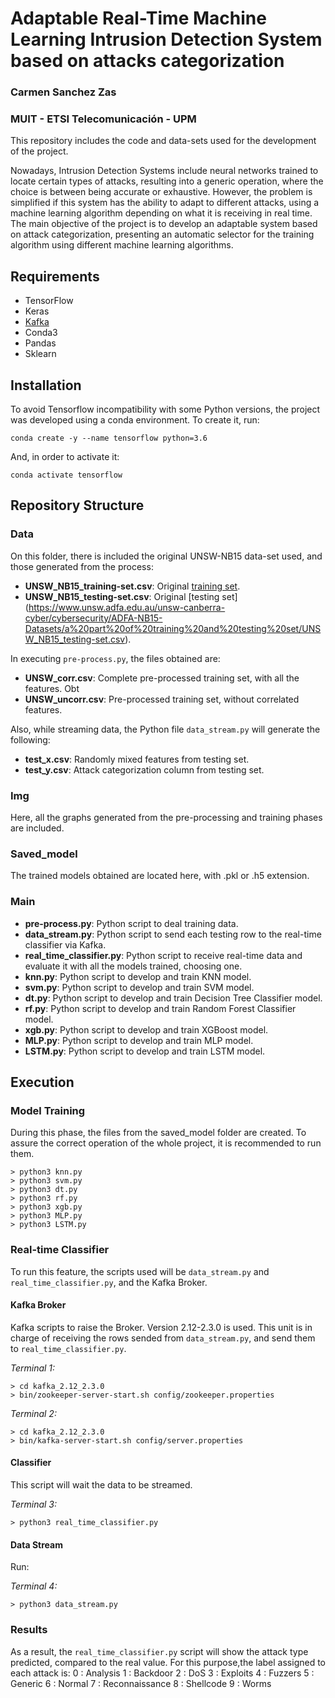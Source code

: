 # Adaptable Real-Time Machine Learning Intrusion Detection System based on attacks categorization

### Carmen Sanchez Zas

### MUIT - ETSI Telecomunicación - UPM

This repository includes the code and data-sets used for the development of the project.

Nowadays, Intrusion Detection Systems include neural networks trained to locate certain types of attacks, resulting into a generic operation, where the choice is between being accurate or exhaustive. 
However, the problem is simplified if this system has the ability to adapt to different attacks, using a machine learning algorithm depending on what it is receiving in real time.
The main objective of the project is to develop an adaptable system based on attack categorization, presenting an automatic selector for the training algorithm using different machine learning algorithms.


## Requirements

- TensorFlow
- Keras
- [Kafka](https://kafka.apache.org/downloads) 
- Conda3
- Pandas
- Sklearn

## Installation

To avoid Tensorflow incompatibility with some Python versions, the project was developed using a conda environment.
To create it, run:
 ```
conda create -y --name tensorflow python=3.6
 ```
 And, in order to activate it:
 ```
 conda activate tensorflow
 ```
## Repository Structure

### Data



On this folder, there is included the original UNSW-NB15 data-set used, and those generated from the process:

- **UNSW_NB15_training-set.csv**: Original [training set](https://www.unsw.adfa.edu.au/unsw-canberra-cyber/cybersecurity/ADFA-NB15-Datasets/a%20part%20of%20training%20and%20testing%20set/UNSW_NB15_training-set.csv).
- **UNSW_NB15_testing-set.csv**: Original [testing set] (https://www.unsw.adfa.edu.au/unsw-canberra-cyber/cybersecurity/ADFA-NB15-Datasets/a%20part%20of%20training%20and%20testing%20set/UNSW_NB15_testing-set.csv).

In executing `pre-process.py`, the files obtained are:

- **UNSW_corr.csv**: Complete pre-processed training set, with all the features. Obt
- **UNSW_uncorr.csv**: Pre-processed training set, without correlated features.

Also, while streaming data, the Python file `data_stream.py` will generate the following:
- **test_x.csv**: Randomly mixed features from testing set.
- **test_y.csv**: Attack categorization column from testing set.

### Img

Here, all the graphs generated from the pre-processing and training phases are included.

### Saved_model

The trained models obtained are located here, with .pkl or .h5 extension.

### Main

- **pre-process.py**: Python script to deal training data.
- **data_stream.py**: Python script to send each testing row to the real-time classifier via Kafka.
- **real_time_classifier.py**: Python script to receive real-time data and evaluate it with all the models trained, choosing one.
- **knn.py**: Python script to develop and train KNN model.
- **svm.py**: Python script to develop and train SVM model.
- **dt.py**: Python script to develop and train Decision Tree Classifier model.
- **rf.py**: Python script to develop and train Random Forest Classifier model.
- **xgb.py**: Python script to develop and train XGBoost model.
- **MLP.py**: Python script to develop and train MLP model.
- **LSTM.py**: Python script to develop and train LSTM model.

## Execution

### Model Training
During this phase, the files from the saved_model folder are created. To assure the correct operation of the whole project, it is recommended to run them.

```
> python3 knn.py
> python3 svm.py
> python3 dt.py
> python3 rf.py
> python3 xgb.py
> python3 MLP.py
> python3 LSTM.py
```

### Real-time Classifier

To run this feature, the scripts used will be `data_stream.py` and `real_time_classifier.py`, and the Kafka Broker.


#### Kafka Broker

Kafka scripts to raise the Broker. Version 2.12-2.3.0 is used.
This unit is in charge of receiving the rows sended from `data_stream.py`, and send them to `real_time_classifier.py`.

*Terminal 1:* 
```
> cd kafka_2.12_2.3.0
> bin/zookeeper-server-start.sh config/zookeeper.properties 
```

*Terminal 2:*
```
> cd kafka_2.12_2.3.0
> bin/kafka-server-start.sh config/server.properties
```

#### Classifier

This script will wait the data to be streamed.

*Terminal 3:*
```
> python3 real_time_classifier.py
```
#### Data Stream

Run:

*Terminal 4:*
```
> python3 data_stream.py
```
### Results

As a result, the `real_time_classifier.py` script will show the attack type predicted, compared to the real value.
For this purpose,the label assigned to each attack is:
0 :  Analysis
1 :  Backdoor
2 :  DoS
3 :  Exploits
4 :  Fuzzers
5 :  Generic
6 :  Normal
7 :  Reconnaissance
8 :  Shellcode
9 :  Worms


